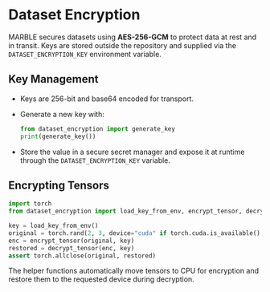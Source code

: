 # Dataset Encryption

MARBLE secures datasets using **AES-256-GCM** to protect data at rest and in
transit. Keys are stored outside the repository and supplied via the
`DATASET_ENCRYPTION_KEY` environment variable.

## Key Management

- Keys are 256-bit and base64 encoded for transport.
- Generate a new key with:

  ```python
  from dataset_encryption import generate_key
  print(generate_key())
  ```
- Store the value in a secure secret manager and expose it at runtime
  through the `DATASET_ENCRYPTION_KEY` variable.

## Encrypting Tensors

```python
import torch
from dataset_encryption import load_key_from_env, encrypt_tensor, decrypt_tensor

key = load_key_from_env()
original = torch.rand(2, 3, device="cuda" if torch.cuda.is_available() else "cpu")
enc = encrypt_tensor(original, key)
restored = decrypt_tensor(enc, key)
assert torch.allclose(original, restored)
```

The helper functions automatically move tensors to CPU for encryption and
restore them to the requested device during decryption.
